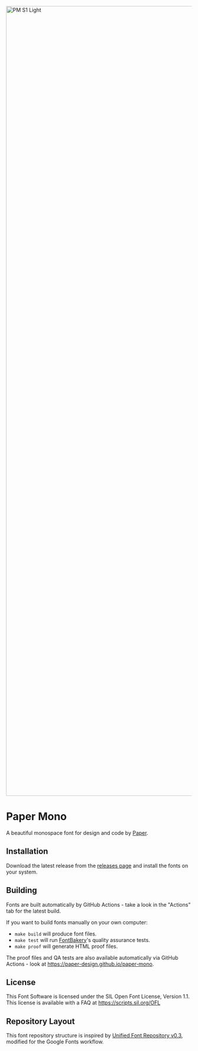<img width="3112" height="2145" alt="PM S1 Light" src="https://github.com/user-attachments/assets/010d7430-ea89-42c5-ac3e-b401549d3e34" />

# Paper Mono

A beautiful monospace font for design and code by [Paper](https://paper.design).

## Installation

Download the latest release from the [releases page](https://github.com/paper-design/paper-mono/releases/latest) and install the fonts on your system.

## Building

Fonts are built automatically by GitHub Actions - take a look in the "Actions" tab for the latest build.

If you want to build fonts manually on your own computer:

* `make build` will produce font files.
* `make test` will run [FontBakery](https://github.com/googlefonts/fontbakery)'s quality assurance tests.
* `make proof` will generate HTML proof files.

The proof files and QA tests are also available automatically via GitHub Actions - look at https://paper-design.github.io/paper-mono.

## License

This Font Software is licensed under the SIL Open Font License, Version 1.1.
This license is available with a FAQ at
https://scripts.sil.org/OFL

## Repository Layout

This font repository structure is inspired by [Unified Font Repository v0.3](https://github.com/unified-font-repository/Unified-Font-Repository), modified for the Google Fonts workflow.
